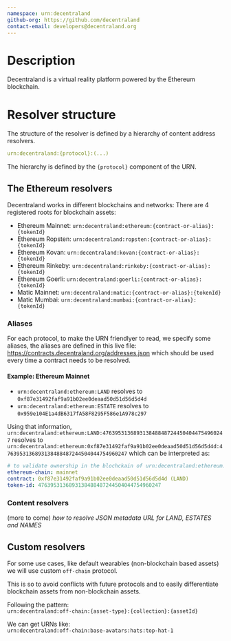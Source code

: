 ```yaml
---
namespace: urn:decentraland
github-org: https://github.com/decentraland
contact-email: developers@decentraland.org
---
```


# Description

Decentraland is a virtual reality platform powered by the Ethereum blockchain. 

# Resolver structure

The structure of the resolver is defined by a hierarchy of content address resolvers.

```yml
urn:decentraland:{protocol}:(...)
```

The hierarchy is defined by the `{protocol}` component of the URN.

## The Ethereum resolvers

Decentraland works in different blockchains and networks: There are 4 registered roots for blockchain assets:

- Ethereum Mainnet: `urn:decentraland:ethereum:{contract-or-alias}:{tokenId}`
- Ethereum Ropsten: `urn:decentraland:ropsten:{contract-or-alias}:{tokenId}`
- Ethereum Kovan: `urn:decentraland:kovan:{contract-or-alias}:{tokenId}`
- Ethereum Rinkeby: `urn:decentraland:rinkeby:{contract-or-alias}:{tokenId}`
- Ethereum Goerli: `urn:decentraland:goerli:{contract-or-alias}:{tokenId}`
- Matic Mainnet: `urn:decentraland:matic:{contract-or-alias}:{tokenId}`
- Matic Mumbai: `urn:decentraland:mumbai:{contract-or-alias}:{tokenId}`

### Aliases

For each protocol, to make the URN friendlyer to read, we specify some aliases, the aliases are defined in this live file: https://contracts.decentraland.org/addresses.json which should be used every time a contract needs to be resolved.

#### Example: Ethereum Mainnet

- `urn:decentraland:ethereum:LAND` resolves to `0xf87e31492faf9a91b02ee0deaad50d51d56d5d4d`
- `urn:decentraland:ethereum:ESTATE` resolves to `0x959e104E1a4dB6317fA58F8295F586e1A978c297`

Using that information, `urn:decentraland:ethereum:LAND:4763953136893138488487244504044754960247` resolves to `urn:decentraland:ethereum:0xf87e31492faf9a91b02ee0deaad50d51d56d5d4d:4763953136893138488487244504044754960247` which can be interpreted as:

```yml
# to validate ownership in the blochckain of urn:decentraland:ethereum:LAND:4763953136893138488487244504044754960247
ethereum-chain: mainnet
contract: 0xf87e31492faf9a91b02ee0deaad50d51d56d5d4d (LAND)
token-id: 4763953136893138488487244504044754960247
```

### Content resolvers

(more to come) _how to resolve JSON metadata URL for LAND, ESTATES and NAMES_

## Custom resolvers

For some use cases, like default wearables (non-blockchain based assets) we will use custom `off-chain` protocol.

This is so to avoid conflicts with future protocols and to easily differentiate blockchain assets from non-blockchain assets.

Following the pattern:  
`urn:decentraland:off-chain:{asset-type}:{collection}:{assetId}`

We can get URNs like:  
`urn:decentraland:off-chain:base-avatars:hats:top-hat-1`
